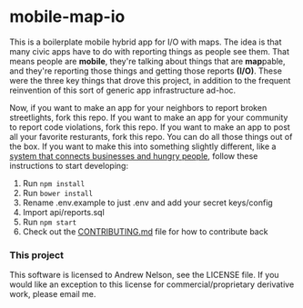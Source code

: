 # mobile-map-io
This is a boilerplate mobile hybrid app for I/O with maps. The idea is that many civic apps have to do with reporting things as people see them. That means people are **mobile**, they're talking about things that are **map**pable, and they're reporting those things and getting those reports **(I/O)**. These were the three key things that drove this project, in addition to the frequent reinvention of this sort of generic app infrastructure ad-hoc.

Now, if you want to make an app for your neighbors to report broken streetlights, fork this repo. If you want to make an app for your community to report code violations, fork this repo. If you want to make an app to post all your favorite resturants, fork this repo. You can do all those things out of the box. If you want to make this into something slightly different, like a [system that connects businesses and hungry people](https://github.com/werdnanoslen/mobile-map-io), follow these instructions to start developing:

1. Run ```npm install```
1. Run ```bower install```
1. Rename .env.example to just .env and add your secret keys/config
1. Import api/reports.sql
1. Run ```npm start```
1. Check out the [CONTRIBUTING.md](https://github.com/werdnanoslen/mobile-map-io/blob/master/CONTRIBUTING.md) file for how to contribute back

### This project
This software is licensed to Andrew Nelson, see the LICENSE file. If you would like an exception to this license for commercial/proprietary derivative work, please email me.
